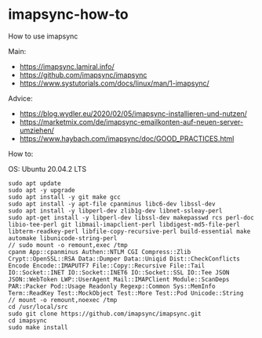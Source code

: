 # imapsync-how-to
How to use imapsync

Main:
- https://imapsync.lamiral.info/
- https://github.com/imapsync/imapsync
- https://www.systutorials.com/docs/linux/man/1-imapsync/

Advice:
- https://blog.wydler.eu/2020/02/05/imapsync-installieren-und-nutzen/
- https://marketmix.com/de/imapsync-emailkonten-auf-neuen-server-umziehen/
- https://www.haybach.com/imapsync/doc/GOOD_PRACTICES.html



How to:

OS: Ubuntu 20.04.2 LTS


```
sudo apt update
sudo apt -y upgrade
sudo apt install -y git make gcc
sudo apt install -y apt-file cpanminus libc6-dev libssl-dev
sudo apt install -y libperl-dev zlib1g-dev libnet-ssleay-perl
sudo apt-get install -y libperl-dev libssl-dev makepasswd rcs perl-doc libio-tee-perl git libmail-imapclient-perl libdigest-md5-file-perl libterm-readkey-perl libfile-copy-recursive-perl build-essential make automake libunicode-string-perl
// sudo mount -o remount,exec /tmp
cpanm App::cpanminus Authen::NTLM CGI Compress::Zlib Crypt::OpenSSL::RSA Data::Dumper Data::Uniqid Dist::CheckConflicts Encode Encode::IMAPUTF7 File::Copy::Recursive File::Tail IO::Socket::INET IO::Socket::INET6 IO::Socket::SSL IO::Tee JSON JSON::WebToken LWP::UserAgent Mail::IMAPClient Module::ScanDeps PAR::Packer Pod::Usage Readonly Regexp::Common Sys::MemInfo Term::ReadKey Test::MockObject Test::More Test::Pod Unicode::String
// mount -o remount,noexec /tmp
cd /usr/local/src
sudo git clone https://github.com/imapsync/imapsync.git
cd imapsync
sudo make install
```
